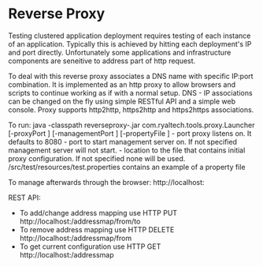 Reverse Proxy
=============

Testing clustered application deployment requires testing of each instance of an application. Typically this is achieved by hitting each deployment's IP and port directly. Unfortunately some applications and infrastructure components are seneitive to address part of http request.

To deal with this reverse proxy associates a DNS name with specific IP:port combination. It is implemented as an http proxy to allow browsers and scripts to continue working as if with a normal setup. DNS - IP associations can be changed on the fly using simple RESTful API and a simple web console. Proxy supports http2http, https2http and https2https associations.

To run:
java -classpath reverseproxy-<version>.jar com.ryaltech.tools.proxy.Launcher [-proxyPort <proxyPort>] [-managementPort <managementPort>] [-propertyFile <propertyFile>]
  <proxyPort> - port proxy listens on. It defaults to 8080
	<managementPort> - port to start management server on.  If not specified management server will not start.
	<propertyFile> - location to the file that contains initial proxy configuration.  If not specified none will be used. /src/test/resources/test.properties contains an example of a property file


To manage afterwards through the browser:
 http://localhost:<managementPort>

REST API:
 * To add/change address mapping use HTTP PUT http://localhost:<managementPort>/addressmap/from/to
 * To remove address mapping use HTTP DELETE http://localhost:<managementPort>/addressmap/from
 * To get current configuration use HTTP GET http://localhost:<managementPort>/addressmap
 


